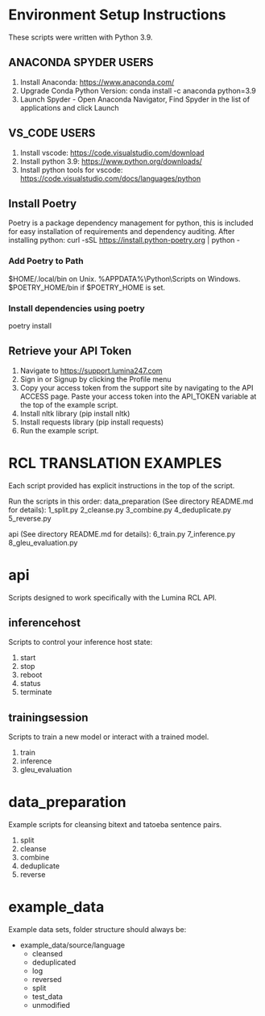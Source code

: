 # Environment Setup Instructions
These scripts were written with Python 3.9.
## ANACONDA SPYDER USERS
1. Install Anaconda: https://www.anaconda.com/
2. Upgrade Conda Python Version: conda install -c anaconda python=3.9
3. Launch Spyder - Open Anaconda Navigator, Find Spyder in the list of applications and click Launch

## VS_CODE USERS
1. Install vscode: https://code.visualstudio.com/download
2. Install python 3.9: https://www.python.org/downloads/
3. Install python tools for vscode: https://code.visualstudio.com/docs/languages/python

## Install Poetry
Poetry is a package dependency management for python, this is included for easy installation of requirements and dependency auditing.
After installing python:
curl -sSL https://install.python-poetry.org | python -

### Add Poetry to Path
$HOME/.local/bin on Unix.
%APPDATA%\Python\Scripts on Windows.
$POETRY_HOME/bin if $POETRY_HOME is set.

### Install dependencies using poetry
poetry install

## Retrieve your API Token
1. Navigate to https://support.lumina247.com
2. Sign in or Signup by clicking the Profile menu
3. Copy your access token from the support site by navigating to the API ACCESS page. Paste your access token into the API_TOKEN variable at the top of the example script.
4. Install nltk library (pip install nltk)
5. Install requests library (pip install requests)
6. Run the example script.

# RCL TRANSLATION EXAMPLES
Each script provided has explicit instructions in the top of the script.

Run the scripts in this order:
data_preparation (See directory README.md for details):
    1_split.py
    2_cleanse.py
    3_combine.py
    4_deduplicate.py
    5_reverse.py

api (See directory README.md for details):
    6_train.py
    7_inference.py
    8_gleu_evaluation.py

# api
Scripts designed to work specifically with the Lumina RCL API.

## inferencehost
Scripts to control your inference host state:
1. start
2. stop
3. reboot
4. status
5. terminate

## trainingsession
Scripts to train a new model or interact with a trained model.
1. train
2. inference
3. gleu_evaluation

# data_preparation
Example scripts for cleansing bitext and tatoeba sentence pairs. 
1. split
2. cleanse
3. combine
4. deduplicate
5. reverse

# example_data
Example data sets, folder structure should always be:
- example_data/source/language
    - cleansed
    - deduplicated
    - log
    - reversed
    - split
    - test_data
    - unmodified